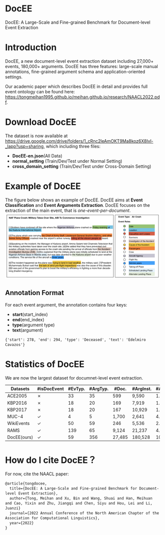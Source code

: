 # DocEE
DocEE: A Large-Scale and Fine-grained Benchmark for Document-level Event Extraction


# Introduction
DocEE, a new document-level event extraction dataset including 27,000+ events, 180,000+ arguments. DocEE has three features: large-scale manual annotations, fine-grained argument schema and application-oriented settings.

Our academic paper which describes DocEE in detail and provides full event ontology can be found here: https://tongmeihan1995.github.io/meihan.github.io/research/NAACL2022.pdf.

# Download DocEE
The dataset is now available at https://drive.google.com/drive/folders/1_cRnc2leAmOKT9Ma8koz6X8Ivl-_lapp?usp=sharing, which including three files:

- **DocEE-en.json**(All Data) 
- **normal_setting** (Train/Dev/Test under Normal Setting)
- **cross_domain_setting** (Train/Dev/Test under Cross-Domain Setting)

# Example of DocEE
The figure below shows an example of DocEE. DocEE aims at **Event Classification** and **Event Arguments Extraction**. DocEE focuses on the extraction of the main event, that is *one-event-per-document*. 
![image](https://github.com/tongmeihan1995/DocEE/blob/main/image/dataset_display.png)

## Annotation Format
For each event argument, the annotation contains four keys:
- **start**(start_index)
- **end**(end_index)
- **type**(argument type)
- **text**(argument)
```
{'start': 278, 'end': 294, 'type': 'Deceased', 'text': 'Edelmiro Cavazos'}
```


# Statistics of DocEE
We are now the largest dataset for documnet-level event extraction.

| Datasets | #isDocEvent | #EvTyp. |#ArgTyp.| #Doc. | #ArgInst. | #ArgScat.|
| --- | --- | --- | --- | --- | --- | --- |
| ACE2005 | ✗ | 33 | 35 | 599 | 9,590 | 1.0 |
| KBP2016 | ✗ | 18 | 20 | 169 | 7,919 | 1.0 |
| KBP2017 | ✗ | 18 | 20 | 167 | 10,929 | 1.0 |
| MUC-4 | ✓ | 4 | 5 | 1,700 | 2,641 | 4.0 |
| WikiEvents | ✓ | 50 | 59 | 246 | 5,536 | 2.2 |   
| RAMS | ✓ | 139 | 65 | 9,124 | 21,237 | 4.8 |
| DocEE(ours) | ✓ | 59 | 356 | 27,485 | 180,528 |  10.2 | 


# How do I cite DocEE？
For now, cite the NAACL paper:
```
@article{tongdocee,
  title={DocEE: A Large-Scale and Fine-grained Benchmark for Document-level Event Extraction},
  author={Tong, Meihan and Xu, Bin and Wang, Shuai and Han, Meihuan and Cao, Yixin and Zhu, Jiangqi and Chen, Siyu and Hou, Lei and Li, Juanzi}
  journal={2022 Annual Conference of the North American Chapter of the Association for Computational Linguistics},
  year={2022}
}
```

